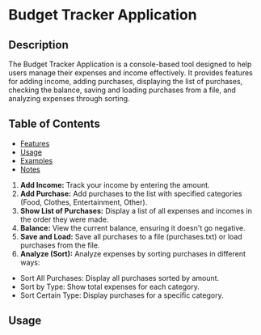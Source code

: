 # Budget Tracker Application

## Description

The Budget Tracker Application is a console-based tool designed to help users manage their expenses and income effectively. It provides features for adding income, adding purchases, displaying the list of purchases, checking the balance, saving and loading purchases from a file, and analyzing expenses through sorting.

## Table of Contents
- [Features](#Features)
- [Usage](#Usage)
- [Examples](#Examples)
- [Notes](#Notes)

1. **Add Income:** Track your income by entering the amount.
2. **Add Purchase:** Add purchases to the list with specified categories (Food, Clothes, Entertainment, Other).
3. **Show List of Purchases:** Display a list of all expenses and incomes in the order they were made.
4. **Balance:** View the current balance, ensuring it doesn't go negative.
5. **Save and Load:** Save all purchases to a file (purchases.txt) or load purchases from the file.
6. **Analyze (Sort):** Analyze expenses by sorting purchases in different ways:
  - Sort All Purchases: Display all purchases sorted by amount.
  - Sort by Type: Show total expenses for each category.
  - Sort Certain Type: Display purchases for a specific category.

## Usage

